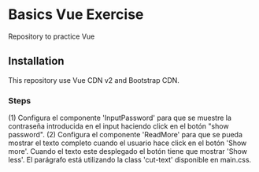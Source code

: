# Basics Vue Exercise

Repository to practice Vue

## Installation

This repository use Vue CDN v2 and Bootstrap CDN.

### Steps

(1) Configura el componente 'InputPassword' para que se muestre la contraseña introducida en el input haciendo click en el botón "show password".
(2) Configura el componente 'ReadMore' para que se pueda mostrar el texto completo cuando el usuario hace click en el botón 'Show more'. Cuando el texto este desplegado el botón tiene que mostrar 'Show less'. El parágrafo está utilizando la class 'cut-text' disponible en main.css.
